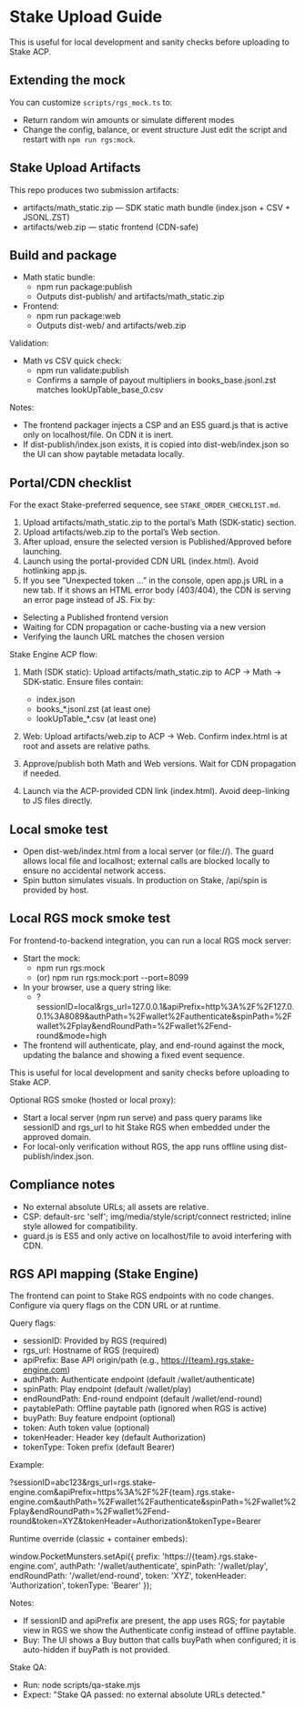 # Stake Upload Guide

This is useful for local development and sanity checks before uploading to Stake ACP.

## Extending the mock

You can customize `scripts/rgs_mock.ts` to:

- Return random win amounts or simulate different modes
- Change the config, balance, or event structure
  Just edit the script and restart with `npm run rgs:mock`.

## Stake Upload Artifacts

This repo produces two submission artifacts:

- artifacts/math_static.zip — SDK static math bundle (index.json + CSV + JSONL.ZST)
- artifacts/web.zip — static frontend (CDN-safe)

## Build and package

- Math static bundle:
  - npm run package:publish
  - Outputs dist-publish/ and artifacts/math_static.zip
- Frontend:
  - npm run package:web
  - Outputs dist-web/ and artifacts/web.zip

Validation:

- Math vs CSV quick check:
  - npm run validate:publish
  - Confirms a sample of payout multipliers in books_base.jsonl.zst matches lookUpTable_base_0.csv

Notes:

- The frontend packager injects a CSP and an ES5 guard.js that is active only on localhost/file. On CDN it is inert.
- If dist-publish/index.json exists, it is copied into dist-web/index.json so the UI can show paytable metadata locally.

## Portal/CDN checklist

For the exact Stake-preferred sequence, see `STAKE_ORDER_CHECKLIST.md`.

1. Upload artifacts/math_static.zip to the portal’s Math (SDK-static) section.
2. Upload artifacts/web.zip to the portal’s Web section.
3. After upload, ensure the selected version is Published/Approved before launching.
4. Launch using the portal-provided CDN URL (index.html). Avoid hotlinking app.js.
5. If you see “Unexpected token …” in the console, open app.js URL in a new tab. If it shows an HTML error body (403/404), the CDN is serving an error page instead of JS. Fix by:

- Selecting a Published frontend version
- Waiting for CDN propagation or cache-busting via a new version
- Verifying the launch URL matches the chosen version

Stake Engine ACP flow:

1. Math (SDK static): Upload artifacts/math_static.zip to ACP → Math → SDK-static. Ensure files contain:
   - index.json
   - books\_\*.jsonl.zst (at least one)
   - lookUpTable\_\*.csv (at least one)

2. Web: Upload artifacts/web.zip to ACP → Web. Confirm index.html is at root and assets are relative paths.
3. Approve/publish both Math and Web versions. Wait for CDN propagation if needed.
4. Launch via the ACP-provided CDN link (index.html). Avoid deep-linking to JS files directly.

## Local smoke test

- Open dist-web/index.html from a local server (or file://). The guard allows local file and localhost; external calls are blocked locally to ensure no accidental network access.
- Spin button simulates visuals. In production on Stake, /api/spin is provided by host.

## Local RGS mock smoke test

For frontend-to-backend integration, you can run a local RGS mock server:

- Start the mock:
  - npm run rgs:mock
  - (or) npm run rgs:mock:port --port=8099
- In your browser, use a query string like:
  - ?sessionID=local&rgs_url=127.0.0.1&apiPrefix=http%3A%2F%2F127.0.0.1%3A8089&authPath=%2Fwallet%2Fauthenticate&spinPath=%2Fwallet%2Fplay&endRoundPath=%2Fwallet%2Fend-round&mode=high
- The frontend will authenticate, play, and end-round against the mock, updating the balance and showing a fixed event sequence.

This is useful for local development and sanity checks before uploading to Stake ACP.

Optional RGS smoke (hosted or local proxy):

- Start a local server (npm run serve) and pass query params like sessionID and rgs_url to hit Stake RGS when embedded under the approved domain.
- For local-only verification without RGS, the app runs offline using dist-publish/index.json.

## Compliance notes

- No external absolute URLs; all assets are relative.
- CSP: default-src 'self'; img/media/style/script/connect restricted; inline style allowed for compatibility.
- guard.js is ES5 and only active on localhost/file to avoid interfering with CDN.

## RGS API mapping (Stake Engine)

The frontend can point to Stake RGS endpoints with no code changes. Configure via query flags on the CDN URL or at runtime.

Query flags:

- sessionID: Provided by RGS (required)
- rgs_url: Hostname of RGS (required)
- apiPrefix: Base API origin/path (e.g., <https://{team}.rgs.stake-engine.com>)
- authPath: Authenticate endpoint (default /wallet/authenticate)
- spinPath: Play endpoint (default /wallet/play)
- endRoundPath: End-round endpoint (default /wallet/end-round)
- paytablePath: Offline paytable path (ignored when RGS is active)
- buyPath: Buy feature endpoint (optional)
- token: Auth token value (optional)
- tokenHeader: Header key (default Authorization)
- tokenType: Token prefix (default Bearer)

Example:

?sessionID=abc123&rgs_url=rgs.stake-engine.com&apiPrefix=https%3A%2F%2F{team}.rgs.stake-engine.com&authPath=%2Fwallet%2Fauthenticate&spinPath=%2Fwallet%2Fplay&endRoundPath=%2Fwallet%2Fend-round&token=XYZ&tokenHeader=Authorization&tokenType=Bearer

Runtime override (classic + container embeds):

window.PocketMunsters.setApi({
prefix: 'https://{team}.rgs.stake-engine.com',
authPath: '/wallet/authenticate',
spinPath: '/wallet/play',
endRoundPath: '/wallet/end-round',
token: 'XYZ',
tokenHeader: 'Authorization',
tokenType: 'Bearer'
});

Notes:

- If sessionID and apiPrefix are present, the app uses RGS; for paytable view in RGS we show the Authenticate config instead of offline paytable.
- Buy: The UI shows a Buy button that calls buyPath when configured; it is auto-hidden if buyPath is not provided.

Stake QA:

- Run: node scripts/qa-stake.mjs
- Expect: "Stake QA passed: no external absolute URLs detected."
